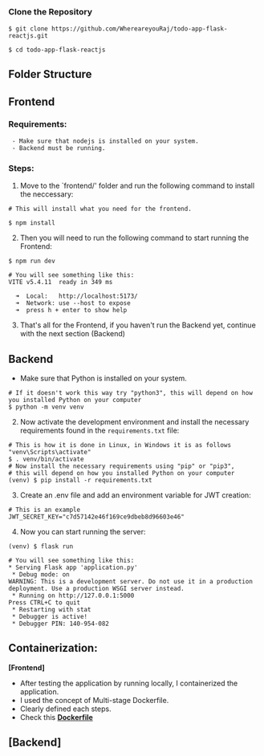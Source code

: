 



## 
### Clone the Repository

```
$ git clone https://github.com/WhereareyouRaj/todo-app-flask-reactjs.git

$ cd todo-app-flask-reactjs

```

## Folder Structure





## Frontend 

### Requirements:
     - Make sure that nodejs is installed on your system.  
     - Backend must be running.

### Steps: 

1. Move to the `frontend/' folder and run the following command to install the neccessary:

```shell
# This will install what you need for the frontend.

$ npm install 
```

2. Then you will need to run the following command to start running the Frontend:

```shell
$ npm run dev

# You will see something like this:
VITE v5.4.11  ready in 349 ms

  ➜  Local:   http://localhost:5173/
  ➜  Network: use --host to expose
  ➜  press h + enter to show help
```

3. That's all for the Frontend, if you haven't run the Backend yet, continue with the next section (Backend)


## Backend

 - Make sure that Python is installed on your system.

```shell
# If it doesn't work this way try "python3", this will depend on how you installed Python on your computer
$ python -m venv venv
```

2. Now activate the development environment and install the necessary requirements found in the `requirements.txt` file:

```shell
# This is how it is done in Linux, in Windows it is as follows "venv\Scripts\activate"
$ . venv/bin/activate
# Now install the necessary requirements using "pip" or "pip3",
# this will depend on how you installed Python on your computer
(venv) $ pip install -r requirements.txt
```

3. Create an .env file and add an environment variable for JWT creation:

```shell
# This is an example
JWT_SECRET_KEY="c7d57142e46f169ce9dbeb8d96603e46"
```

4. Now you can start running the server:

```shell
(venv) $ flask run

# You will see something like this:
* Serving Flask app 'application.py'
 * Debug mode: on
WARNING: This is a development server. Do not use it in a production deployment. Use a production WSGI server instead.
 * Running on http://127.0.0.1:5000
Press CTRL+C to quit
 * Restarting with stat
 * Debugger is active!
 * Debugger PIN: 140-954-082
```

## Containerization:
**[Frontend]** 
- After testing the application by running locally, I containerized the application.
- I used the concept of Multi-stage Dockerfile.
- Clearly defined each steps. 
- Check this **[Dockerfile](./frontend/Dockerfile)**

**[Backend]**
- 